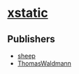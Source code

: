 # [xstatic](https://pypi.org/project/xstatic)



## Publishers
- [sheep](https://pypi.org/user/sheep)
- [ThomasWaldmann](https://pypi.org/user/ThomasWaldmann)

